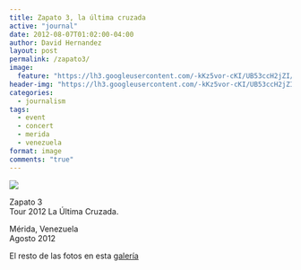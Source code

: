 ```yaml
---
title: Zapato 3, la última cruzada
active: "journal"
date: 2012-08-07T01:02:00-04:00
author: David Hernandez
layout: post
permalink: /zapato3/
image:
  feature: "https://lh3.googleusercontent.com/-kKz5vor-cKI/UB53ccH2jZI/AAAAAAAAHsE/aN-lzFkkkf4/w875-h586-no/DSC_9575.jpg"
header-img: "https://lh3.googleusercontent.com/-kKz5vor-cKI/UB53ccH2jZI/AAAAAAAAHsE/aN-lzFkkkf4/w875-h586-no/DSC_9575.jpg"
categories:
  - journalism
tags:
  - event
  - concert
  - merida
  - venezuela
format: image
comments: "true"
---
```

<a href="https://lh3.googleusercontent.com/-kKz5vor-cKI/UB53ccH2jZI/AAAAAAAAHsE/aN-lzFkkkf4/w875-h586-no/DSC_9575.jpg" class="popup"  title="Zapato 3" data-caption="© 2012 by David Hernández"><img src="https://lh3.googleusercontent.com/-kKz5vor-cKI/UB53ccH2jZI/AAAAAAAAHsE/aN-lzFkkkf4/w875-h586-no/DSC_9575.jpg"></a>

Zapato 3<br>
Tour 2012 La Última Cruzada.

Mérida, Venezuela<br>
Agosto 2012

El resto de las fotos en esta <a href="http://micheandino.com.ve/portfolio/zapato3/">galería</a>
